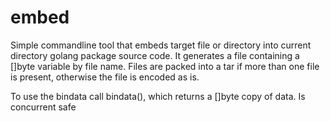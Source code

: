 # embed

Simple commandline tool that embeds target file or directory into current directory golang package source code. It generates a file containing a []byte variable by file name. Files are packed into a tar if more than one file is present, otherwise the file is encoded as is.

To use the bindata call bindata(), which returns a []byte copy of data. Is concurrent safe
